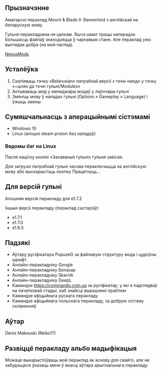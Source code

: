 
## Прызначэнне

Аматарскі пераклад Mount & Blade II: Bannerlord з англійскай на беларускую мову.

Гульня перакладзена не цалкам. Яшчэ шмат працы наперадзе. Большасць файлаў знаходзяцца ў чарнавым стане. Але пераклад ужо выглядае добра (на мой пагляд).

[NexusMods](https://www.nexusmods.com/mountandblade2bannerlord/mods/3735)

## Усталёўка

1. Скапіяваць тэчку «Belarusian» патрэбнай версіі з тэчкі «мод» у тэчку «~шлях да тэчкі гульні/Modules»
2. Актываваць мод у менеджары модаў у лаўнчары гульні
3. Змяніць мову ў наладах гульні (Options » Gameplay » Language) і ўжыць змены 

## Сумяшчальнасць з аперацыйнымі сістэмамі

* Windows 10
* Linux (апошні steam proton без наладаў)

### Вядомы баг на Linux

Пасля націску кнопкі «Захаваныя гульні» гульня завісае.

Для загрузкі патрэбнай гульні часова пераключыцца на англійскую мову або выскарыстаць кнопку Працягнуць...

## Для версій гульні

Апошняя версія перакладу для e1.7.2

Іншыя версіі перакладу (пераклад састарэў):
* e1.7.1
* e1.7.0
* e1.6.5

## Падзякі

* Аўтару русіфікатара PupuseG за файлавую структуру мода і цудоўны шрыфт.
* Анлайн-перакладніку Google
* Анлайн-перакладніку Белазар
* Анлайн-перакладніку Skarnik
* Анлайн-перакладніку DeepL
* Камандзе https://commando.com.ua за русіфікатар, у які я падглядваў на пачатковай стадыі, каб знайсці вырашэнні праблем
* Камандзе афіцыйнага рускага перакладу
* Камандзе афіцыйнага польскага перакладу, за добрую сістэму скланенняў

## Аўтар

Denis Makouski (Reiko17)

## Развіццё перакладу альбо мадыфікацыя

Можаце выкарыстоўваць мой пераклад як аснову для свайго, але не забудзьцеся ўказаць мяне ў якасці аўтара арыгінальнага перакладу.
